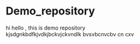# Demo_repository

hi hello , this is demo repository
<br>
kjsdgnkbdfkjvdkjbckvjckvndlk
bvsvbcnvcbv cn cxv
